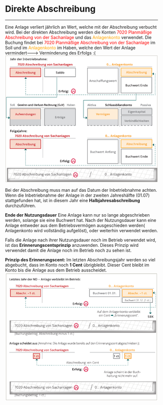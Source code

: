 # Direkte Abschreibung
----
Eine Anlage verliert jährlich an Wert, welche mit der Abschreibung verbucht wird.
Bei der direkten Abschreibung werden die Konten <font color= "red">7020 Planmäßige Abschreibung von der Sachanlage</font> und das <font color="orange">Anlagenkonto</font> verwendet.
Die Buchung findet bei <font color= "red">7020 Planmäßige Abschreibung von der Sachanlage</font>  im Soll und im <font color="orange">Anlagenkonto</font> im Haben, welche den Wert der Anlage vermindert---> Verminderung des Erfolgs :(
![direkteAfabild.png](direkteAfabild.png)

Bei der Abschreibung muss man auf das Datum der Inbetriebnahme achten. Wenn die Inbetriebnahme der Anlage in der zweiten Jahreshälfte (01.07) stattgefunden hat, ist in diesem Jahr eine **Halbjahresabschreibung** durchzuführen.

**Ende der Nutzungsdauer**
Eine Anlage kann nur so lange abgeschrieben werden, solange sie eine Buchwert hat. Nach der Nutzungsdauer kann eine Anlage entweder aus dem Betriebsvermögen ausgeschieden werden( Anlagenkonto wird vollständig aufgelöst), oder weiterhin verwendet werden.

Falls die Anlage nach ihrer Nutzungsdauer noch im Betrieb verwendet wird, ist das **Erinnerungscentsprinzip** anzuwenden. Dieses Prinzip wird verwendet damit die Anlage noch im Betrieb noch zu sehen ist.

**Prinzip des Erinnerungscent:**
Im letzten Abschreibungsjahr werden so viel abgebucht, dass im Konto noch **1 Cent** übrigbleibt. Dieser Cent bleibt im Konto bis die Anlage aus dem Betrieb ausscheidet.
![Erinnerungscent.png](Erinnerungscent.png)

